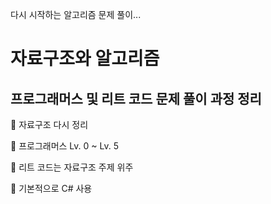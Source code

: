 다시 시작하는 알고리즘 문제 풀이...

# 자료구조와 알고리즘

## 프로그래머스 및 리트 코드 문제 풀이 과정 정리

🐣 자료구조 다시 정리

🐥 프로그래머스 Lv. 0 ~ Lv. 5

🐤 리트 코드는 자료구조 주제 위주

🐡 기본적으로 C# 사용
